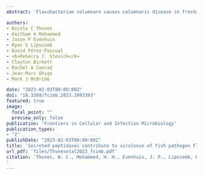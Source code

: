 ```yaml
---
abstract: 'Flavobacterium columnare causes columnaris disease in freshwater fish in both natural and aquaculture settings. This disease is often lethal, especially when fish population density is high, and control options such as vaccines are limited. The type IX secretion system (T9SS) is required for F. columnare virulence, but secreted virulence factors have not been fully identified. Many T9SS-secreted proteins are predicted peptidases, and peptidases are common virulence factors of other pathogens. T9SS-deficient mutants, such as ΔgldN and ΔporV, exhibit strong defects in secreted proteolytic activity. The F. columnare genome has many peptidase-encoding genes that may be involved in nutrient acquisition and/or virulence. Mutants lacking individual peptidase-encoding genes, or lacking up to ten peptidase-encoding genes, were constructed and examined for extracellular proteolytic activity, for growth defects, and for virulence in zebrafish and rainbow trout. Most of the mutants retained virulence, but a mutant lacking 10 peptidases, and a mutant lacking the single peptidase TspA exhibited decreased virulence in rainbow trout fry, suggesting that peptidases contribute to F. columnare virulence.'

authors:
- Nicole C Thunes
- Haitham H Mohammed
- Jason P Evenhuis
- Ryan S Lipscomb
- David Pérez-Pascual
- <b>Rebecca J. Stevick</b>
- Clayton Birkett
- Rachel A Conrad
- Jean-Marc Ghigo
- Mark J McBride

date: "2023-02-03T00:00:00Z"
doi: "10.3389/fcimb.2023.1093393"
featured: true
image:
  focal_point: ""
  preview_only: false
publication: 'Frontiers in Cellular and Infection Microbiology'
publication_types:
- "2"
publishDate: "2023-02-03T00:00:00Z"
title: 'Secreted peptidases contribute to virulence of fish pathogen Flavobacterium columnare'
url_pdf: 'files/Thunesetal2023_fcimb.pdf'
citation: 'Thunes, N. C., Mohammed, H. H., Evenhuis, J. P., Lipscomb, R. S., Pérez-Pascual, D., **Stevick, R. J.**, Birkett, C., Conrad, R.A., Ghigo, J.M., & McBride, M. J. (2023). Secreted peptidases contribute to virulence of fish pathogen Flavobacterium columnare. Frontiers in Cellular and Infection Microbiology, 13, 74.  doi:10.3389/fcimb.2023.1093393.
'
---
```

